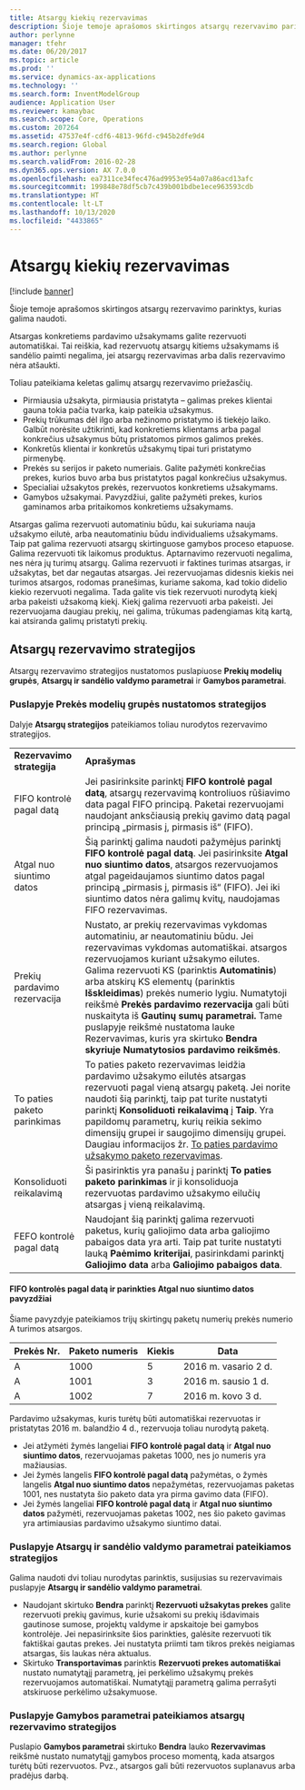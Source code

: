 ```yaml
---
title: Atsargų kiekių rezervavimas
description: Šioje temoje aprašomos skirtingos atsargų rezervavimo parinktys, kurias galima naudoti.
author: perlynne
manager: tfehr
ms.date: 06/20/2017
ms.topic: article
ms.prod: ''
ms.service: dynamics-ax-applications
ms.technology: ''
ms.search.form: InventModelGroup
audience: Application User
ms.reviewer: kamaybac
ms.search.scope: Core, Operations
ms.custom: 207264
ms.assetid: 47537e4f-cdf6-4813-96fd-c945b2dfe9d4
ms.search.region: Global
ms.author: perlynne
ms.search.validFrom: 2016-02-28
ms.dyn365.ops.version: AX 7.0.0
ms.openlocfilehash: ea7311ce34fec476ad9953e954a07a86acd13afc
ms.sourcegitcommit: 199848e78df5cb7c439b001bdbe1ece963593cdb
ms.translationtype: HT
ms.contentlocale: lt-LT
ms.lasthandoff: 10/13/2020
ms.locfileid: "4433865"
---
```

# <a name="reserve-inventory-quantities"></a>Atsargų kiekių rezervavimas

[!include [banner](../includes/banner.md)]

Šioje temoje aprašomos skirtingos atsargų rezervavimo parinktys, kurias galima naudoti.

Atsargas konkretiems pardavimo užsakymams galite rezervuoti automatiškai. Tai reiškia, kad rezervuotų atsargų kitiems užsakymams iš sandėlio paimti negalima, jei atsargų rezervavimas arba dalis rezervavimo nėra atšaukti.

Toliau pateikiama keletas galimų atsargų rezervavimo priežasčių.
-   Pirmiausia užsakyta, pirmiausia pristatyta – galimas prekes klientai gauna tokia pačia tvarka, kaip pateikia užsakymus.
-   Prekių trūkumas dėl ilgo arba nežinomo pristatymo iš tiekėjo laiko. Galbūt norėsite užtikrinti, kad konkretiems klientams arba pagal konkrečius užsakymus būtų pristatomos pirmos galimos prekės.
-   Konkretūs klientai ir konkretūs užsakymų tipai turi pristatymo pirmenybę.
-   Prekės su serijos ir paketo numeriais. Galite pažymėti konkrečias prekes, kurios buvo arba bus pristatytos pagal konkrečius užsakymus.
-   Specialiai užsakytos prekės, rezervuotos konkretiems užsakymams.
-   Gamybos užsakymai. Pavyzdžiui, galite pažymėti prekes, kurios gaminamos arba pritaikomos konkretiems užsakymams.

Atsargas galima rezervuoti automatiniu būdu, kai sukuriama nauja užsakymo eilutė, arba neautomatiniu būdu individualiems užsakymams. Taip pat galima rezervuoti atsargų skirtinguose gamybos proceso etapuose. Galima rezervuoti tik laikomus produktus. Aptarnavimo rezervuoti negalima, nes nėra jų turimų atsargų. Galima rezervuoti ir faktines turimas atsargas, ir užsakytas, bet dar negautas atsargas. Jei rezervuojamas didesnis kiekis nei turimos atsargos, rodomas pranešimas, kuriame sakoma, kad tokio didelio kiekio rezervuoti negalima. Tada galite vis tiek rezervuoti nurodytą kiekį arba pakeisti užsakomą kiekį. Kiekį galima rezervuoti arba pakeisti. Jei rezervuojama daugiau prekių, nei galima, trūkumas padengiamas kitą kartą, kai atsiranda galimų pristatyti prekių.

## <a name="inventory-reservation-policies"></a>Atsargų rezervavimo strategijos
Atsargų rezervavimo strategijos nustatomos puslapiuose **Prekių modelių grupės**, **Atsargų ir sandėlio valdymo parametrai** ir **Gamybos parametrai**.
### <a name="policies-on-the-item-model-groups-page"></a>Puslapyje Prekės modelių grupės nustatomos strategijos

Dalyje **Atsargų strategijos** pateikiamos toliau nurodytos rezervavimo strategijos.

|                         |                                                                                                                                                                                                                                                                                                                                                                                                                                                                                                                                                    |
|-------------------------|----------------------------------------------------------------------------------------------------------------------------------------------------------------------------------------------------------------------------------------------------------------------------------------------------------------------------------------------------------------------------------------------------------------------------------------------------------------------------------------------------------------------------------------------------|
| **Rezervavimo strategija**  | **Aprašymas**                                                                                                                                                                                                                                                                                                                                                                                                                                                                                                                                    |
| FIFO kontrolė pagal datą    | Jei pasirinksite parinktį **FIFO kontrolė pagal datą**, atsargų rezervavimą kontroliuos rūšiavimo data pagal FIFO principą. Paketai rezervuojami naudojant anksčiausią prekių gavimo datą pagal principą „pirmasis į, pirmasis iš“ (FIFO).                                                                                                                                                                                                                                                                       |
| Atgal nuo siuntimo datos | Šią parinktį galima naudoti pažymėjus parinktį **FIFO kontrolė pagal datą**. Jei pasirinksite **Atgal nuo siuntimo datos**, atsargos rezervuojamos atgal pageidaujamos siuntimo datos pagal principą „pirmasis į, pirmasis iš“ (FIFO). Jei iki siuntimo datos nėra galimų kvitų, naudojamas FIFO rezervavimas.                                                                                                                                                                                                           |
| Prekių pardavimo rezervacija  | Nustato, ar prekių rezervavimas vykdomas automatiniu, ar neautomatiniu būdu. Jei rezervavimas vykdomas automatiškai. atsargos rezervuojamos kuriant užsakymo eilutes. Galima rezervuoti KS (parinktis **Automatinis**) arba atskirų KS elementų (parinktis **Išskleidimas**) prekės numerio lygiu. Numatytoji reikšmė **Prekės pardavimo rezervacija** gali būti nuskaityta iš **Gautinų sumų parametrai.** Tame puslapyje reikšmė nustatoma lauke Rezervavimas, kuris yra skirtuko **Bendra** **skyriuje** **Numatytosios pardavimo reikšmės**. |
| To paties paketo parinkimas    | To paties paketo rezervavimas leidžia pardavimo užsakymo eilutės atsargas rezervuoti pagal vieną atsargų paketą. Jei norite naudoti šią parinktį, taip pat turite nustatyti parinktį **Konsoliduoti reikalavimą** į **Taip**. Yra papildomų parametrų, kurių reikia sekimo dimensijų grupei ir saugojimo dimensijų grupei. Daugiau informacijos žr. [To paties pardavimo užsakymo paketo rezervavimas](../sales-marketing/reserve-same-batch-sales-order.md).                                                          |
| Konsoliduoti reikalavimą | Ši pasirinktis yra panašu į parinktį **To paties paketo parinkimas** ir ji konsoliduoja rezervuotas pardavimo užsakymo eilučių atsargas į vieną reikalavimą.                                                                                                                                                                                                                                                                                                                                                                                      |
| FEFO kontrolė pagal datą    | Naudojant šią parinktį galima rezervuoti paketus, kurių galiojimo data arba galiojimo pabaigos data yra arti. Taip pat turite nustatyti lauką **Paėmimo kriterijai**, pasirinkdami parinktį **Galiojimo data** arba **Galiojimo pabaigos data**.                                                                                                                                                                                                                                                                                                                              |

#### <a name="example-for-fifo-date-controlled-and-backward-from-ship-date"></a>FIFO kontrolės pagal datą ir parinkties Atgal nuo siuntimo datos pavyzdžiai

Šiame pavyzdyje pateikiamos trijų skirtingų paketų numerių prekės numerio A turimos atsargos.

| Prekės Nr. | Paketo numeris | Kiekis | Data             |
|-------------|--------------|----------|------------------|
| A           | 1000         | 5        | 2016 m. vasario 2 d. |
| A           | 1001         | 3        | 2016 m. sausio 1 d.  |
| A           | 1002         | 7        | 2016 m. kovo 3 d.    |

Pardavimo užsakymas, kuris turėtų būti automatiškai rezervuotas ir pristatytas 2016 m. balandžio 4 d., rezervuoja toliau nurodytą paketą.
-   Jei atžymėti žymės langeliai **FIFO kontrolė pagal datą** ir **Atgal nuo siuntimo datos**, rezervuojamas paketas 1000, nes jo numeris yra mažiausias.
-   Jei žymės langelis **FIFO kontrolė pagal datą** pažymėtas, o žymės langelis **Atgal nuo siuntimo datos** nepažymėtas, rezervuojamas paketas 1001, nes nustatyta šio paketo data yra pirma gavimo data (FIFO).
-   Jei žymės langeliai **FIFO kontrolė pagal datą** ir **Atgal nuo siuntimo datos** pažymėti, rezervuojamas paketas 1002, nes šio paketo gavimas yra artimiausias pardavimo užsakymo siuntimo datai.

### <a name="policies-on-the-inventory-and-warehouse-management-parameter-page"></a>Puslapyje Atsargų ir sandėlio valdymo parametrai pateikiamos strategijos

Galima naudoti dvi toliau nurodytas parinktis, susijusias su rezervavimais puslapyje **Atsargų ir sandėlio valdymo parametrai**.
-   Naudojant skirtuko **Bendra** parinktį **Rezervuoti užsakytas prekes** galite rezervuoti prekių gavimus, kurie užsakomi su prekių išdavimais gautinose sumose, projektų valdyme ir apskaitoje bei gamybos kontrolėje. Jei nepasirinksite šios parinkties, galėsite rezervuoti tik faktiškai gautas prekes. Jei nustatyta priimti tam tikros prekės neigiamas atsargas, šis laukas nėra aktualus.
-   Skirtuko **Transportavimas** parinktis **Rezervuoti prekes automatiškai** nustato numatytąjį parametrą, jei perkėlimo užsakymų prekės rezervuojamos automatiškai. Numatytąjį parametrą galima perrašyti atskiruose perkėlimo užsakymuose.

### <a name="inventory-reservation-policies-on-the-production-parameters-page"></a>Puslapyje Gamybos parametrai pateikiamos atsargų rezervavimo strategijos

Puslapio **Gamybos parametrai** skirtuko **Bendra** lauko **Rezervavimas** reikšmė nustato numatytąjį gamybos proceso momentą, kada atsargos turėtų būti rezervuotos. Pvz., atsargos gali būti rezervuotos suplanavus arba pradėjus darbą.
